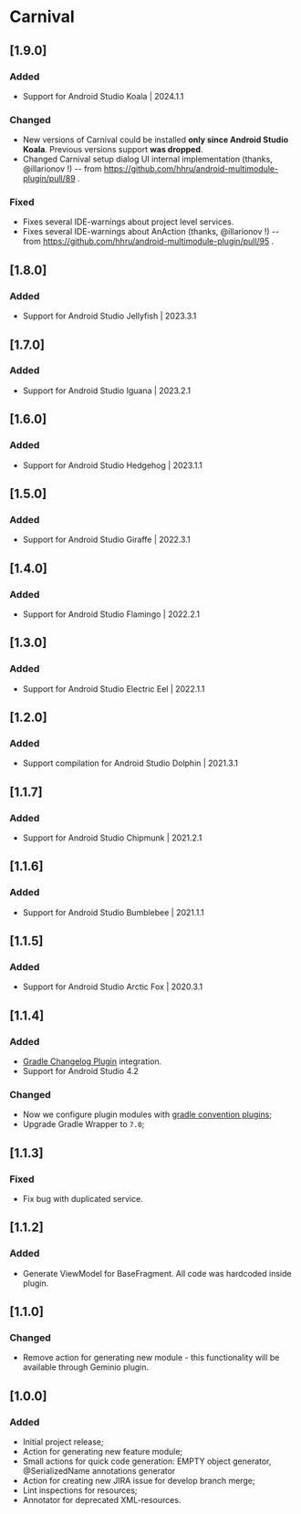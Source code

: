# Carnival

## [1.9.0]

### Added

- Support for Android Studio Koala | 2024.1.1

### Changed

- New versions of Carnival could be installed **only since Android Studio Koala**.
  Previous versions support **was dropped**.
- Changed Carnival setup dialog UI internal implementation (thanks, @illarionov !) --
  from https://github.com/hhru/android-multimodule-plugin/pull/89 .

### Fixed

- Fixes several IDE-warnings about project level services.
- Fixes several IDE-warnings about AnAction (thanks, @illarionov !) --
  from https://github.com/hhru/android-multimodule-plugin/pull/95 .

## [1.8.0]
### Added
- Support for Android Studio Jellyfish | 2023.3.1

## [1.7.0]
### Added
- Support for Android Studio Iguana | 2023.2.1

## [1.6.0]
### Added
- Support for Android Studio Hedgehog | 2023.1.1

## [1.5.0]
### Added
- Support for Android Studio Giraffe | 2022.3.1

## [1.4.0]
### Added
- Support for Android Studio Flamingo | 2022.2.1

## [1.3.0]
### Added
- Support for Android Studio Electric Eel | 2022.1.1

## [1.2.0]
### Added
- Support compilation for Android Studio Dolphin | 2021.3.1

## [1.1.7]
### Added
- Support for Android Studio Chipmunk | 2021.2.1

## [1.1.6]
### Added
- Support for Android Studio Bumblebee | 2021.1.1

## [1.1.5]
### Added
- Support for Android Studio Arctic Fox | 2020.3.1

## [1.1.4]
### Added
- [Gradle Changelog Plugin](https://github.com/JetBrains/gradle-changelog-plugin) integration.
- Support for Android Studio 4.2

### Changed
- Now we configure plugin modules with [gradle convention plugins](https://docs.gradle.org/current/samples/sample_convention_plugins.html);
- Upgrade Gradle Wrapper to `7.0`;

## [1.1.3]
### Fixed
- Fix bug with duplicated service.

## [1.1.2]
### Added
- Generate ViewModel for BaseFragment. All code was hardcoded inside plugin.

## [1.1.0]
### Changed
- Remove action for generating new module - this functionality will be available through Geminio plugin.

## [1.0.0]
### Added
- Initial project release;
- Action for generating new feature module;
- Small actions for quick code generation: EMPTY object generator, @SerializedName annotations generator
- Action for creating new JIRA issue for develop branch merge;
- Lint inspections for resources;
- Annotator for deprecated XML-resources.
